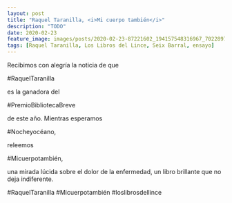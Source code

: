 ```yaml
---
layout: post
title: "Raquel Taranilla, <i>Mi cuerpo también</i>"
description: "TODO"
date: 2020-02-23
feature_image: images/posts/2020-02-23-87221602_194157548316967_702289756913546591_n_17883594262506787.jpg
tags: [Raquel Taranilla, Los Libros del Lince, Seix Barral, ensayo]
---
```


Recibimos con alegría la noticia de que
<!--more-->

#RaquelTaranilla

es la ganadora del

 #PremioBibliotecaBreve

 de este año. Mientras esperamos

 #Nocheyocéano,

 releemos

 #Micuerpotambién,

 una mirada lúcida sobre el dolor de la enfermedad, un libro brillante que no deja indiferente.


#RaquelTaranilla #Micuerpotambién #loslibrosdellince
